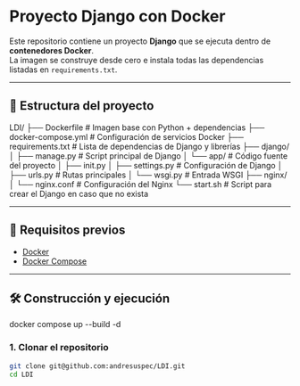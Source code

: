 # Proyecto Django con Docker

Este repositorio contiene un proyecto **Django** que se ejecuta dentro de **contenedores Docker**.  
La imagen se construye desde cero e instala todas las dependencias listadas en `requirements.txt`.

---

## 📂 Estructura del proyecto

LDI/
├── Dockerfile # Imagen base con Python + dependencias
├── docker-compose.yml # Configuración de servicios Docker
├── requirements.txt # Lista de dependencias de Django y librerías
├── django/
│ ├── manage.py # Script principal de Django
│ └── app/ # Código fuente del proyecto
│ ├── init.py
│ ├── settings.py # Configuración de Django
│ ├── urls.py # Rutas principales
│ └── wsgi.py # Entrada WSGI
├── nginx/
│ └── nginx.conf # Configuración del Nginx
└── start.sh # Script para crear el Django en caso que no exista


---

## 🚀 Requisitos previos

- [Docker](https://docs.docker.com/get-docker/)  
- [Docker Compose](https://docs.docker.com/compose/)

---

## 🛠️ Construcción y ejecución
docker compose up --build -d

### 1. Clonar el repositorio
```bash
git clone git@github.com:andresuspec/LDI.git
cd LDI
